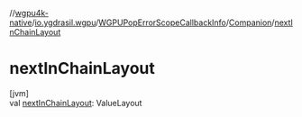 //[wgpu4k-native](../../../../index.md)/[io.ygdrasil.wgpu](../../index.md)/[WGPUPopErrorScopeCallbackInfo](../index.md)/[Companion](index.md)/[nextInChainLayout](next-in-chain-layout.md)

# nextInChainLayout

[jvm]\
val [nextInChainLayout](next-in-chain-layout.md): ValueLayout